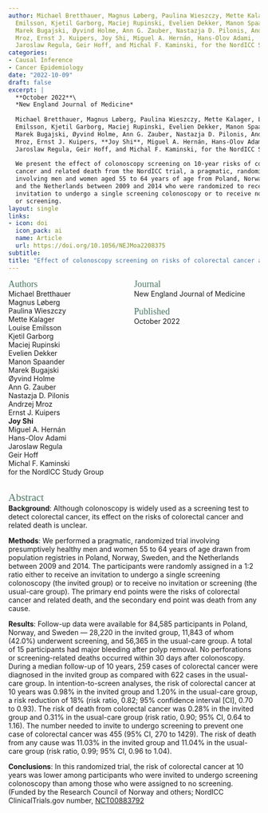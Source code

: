 ```yaml
---
author: Michael Bretthauer, Magnus Løberg, Paulina Wieszczy, Mette Kalager, Louise 
  Emilsson, Kjetil Garborg, Maciej Rupinski, Evelien Dekker, Manon Spaander, 
  Marek Bugajski, Øyvind Holme, Ann G. Zauber, Nastazja D. Pilonis, Andrzej 
  Mroz, Ernst J. Kuipers, Joy Shi, Miguel A. Hernán, Hans-Olov Adami, 
  Jaroslaw Regula, Geir Hoff, and Michal F. Kaminski, for the NordICC Study Group
categories:
- Causal Inference
- Cancer Epidemiology
date: "2022-10-09"
draft: false
excerpt: |
  **October 2022**\
  *New England Journal of Medicine*
  
  Michael Bretthauer, Magnus Løberg, Paulina Wieszczy, Mette Kalager, Louise 
  Emilsson, Kjetil Garborg, Maciej Rupinski, Evelien Dekker, Manon Spaander, 
  Marek Bugajski, Øyvind Holme, Ann G. Zauber, Nastazja D. Pilonis, Andrzej 
  Mroz, Ernst J. Kuipers, **Joy Shi**, Miguel A. Hernán, Hans-Olov Adami, 
  Jaroslaw Regula, Geir Hoff, and Michal F. Kaminski, for the NordICC Study Group
  
  We present the effect of colonoscopy screening on 10-year risks of colorectal
  cancer and related death from the NordICC trial, a pragmatic, randomized trial 
  involving men and women aged 55 to 64 years of age from Poland, Norway, Sweden,
  and the Netherlands between 2009 and 2014 who were randomized to receive an 
  invitation to undergo a single screening colonoscopy or to receive no invitation
  or screening.
layout: single
links:
- icon: doi
  icon_pack: ai
  name: Article
  url: https://doi.org/10.1056/NEJMoa2208375
subtitle: 
title: "Effect of colonoscopy screening on risks of colorectal cancer and related death"
---
```


<style>
.column-left{
  float: left;
  width: 50%;
  text-align: left;
}
.column-right{
  float: right;
  width: 50%;
  text-align: left;
}
.footer {
  clear: both;
  width: 100%;
}
</style>

<div class="column-left">
  <span style="color:#4b7863; font-family: 'Garamond'; font-size: 1.3em; font-weight: 100">Authors</span><br>  
  Michael Bretthauer<br>
  Magnus Løberg<br>
  Paulina Wieszczy<br>
  Mette Kalager<br>
  Louise Emilsson<br>
  Kjetil Garborg<br>
  Maciej Rupinski<br>
  Evelien Dekker<br>
  Manon Spaander<br>
  Marek Bugajski<br>
  Øyvind Holme<br>
  Ann G. Zauber<br>
  Nastazja D. Pilonis<br>
  Andrzej Mroz<br>
  Ernst J. Kuipers<br>
  <b>Joy Shi</b><br>
  Miguel A. Hernán<br>
  Hans-Olov Adami<br>
  Jaroslaw Regula<br>
  Geir Hoff<br>
  Michal F. Kaminski<br>
  for the NordICC Study Group<br>
</div>
<div class="column-right">
  <span style="color:#4b7863; font-family: 'Garamond'; font-size: 1.3em; font-weight: 100">Journal</span><br>  
  New England Journal of Medicine<br><br>
  <span style="color:#4b7863; font-family: 'Garamond'; font-size: 1.3em; font-weight: 100">Published</span><br>  
  October 2022<br><br>
</div>
<div class="footer"><br></div>

<span style="color:#4b7863; font-family: 'Garamond'; font-size: 1.5em; font-weight: 100">Abstract</span>  
**Background**: Although colonoscopy is widely used as a screening test to detect colorectal cancer, its effect on the risks of colorectal cancer and related death is unclear.

**Methods**: We performed a pragmatic, randomized trial involving presumptively healthy men and women 55 to 64 years of age drawn from population registries in Poland, Norway, Sweden, and the Netherlands between 2009 and 2014. The participants were randomly assigned in a 1:2 ratio either to receive an invitation to undergo a single screening colonoscopy (the invited group) or to receive no invitation or screening (the usual-care group). The primary end points were the risks of colorectal cancer and related death, and the secondary end point was death from any cause.

**Results**: Follow-up data were available for 84,585 participants in Poland, Norway, and Sweden — 28,220 in the invited group, 11,843 of whom (42.0%) underwent screening, and 56,365 in the usual-care group. A total of 15 participants had major bleeding after polyp removal. No perforations or screening-related deaths occurred within 30 days after colonoscopy. During a median follow-up of 10 years, 259 cases of colorectal cancer were diagnosed in the invited group as compared with 622 cases in the usual-care group. In intention-to-screen analyses, the risk of colorectal cancer at 10 years was 0.98% in the invited group and 1.20% in the usual-care group, a risk reduction of 18% (risk ratio, 0.82; 95% confidence interval [CI], 0.70 to 0.93). The risk of death from colorectal cancer was 0.28% in the invited group and 0.31% in the usual-care group (risk ratio, 0.90; 95% CI, 0.64 to 1.16). The number needed to invite to undergo screening to prevent one case of colorectal cancer was 455 (95% CI, 270 to 1429). The risk of death from any cause was 11.03% in the invited group and 11.04% in the usual-care group (risk ratio, 0.99; 95% CI, 0.96 to 1.04).

**Conclusions**: In this randomized trial, the risk of colorectal cancer at 10 years was lower among participants who were invited to undergo screening colonoscopy than among those who were assigned to no screening. (Funded by the Research Council of Norway and others; NordICC ClinicalTrials.gov number, [NCT00883792](http://clinicaltrials.gov/show/NCT00883792.)

